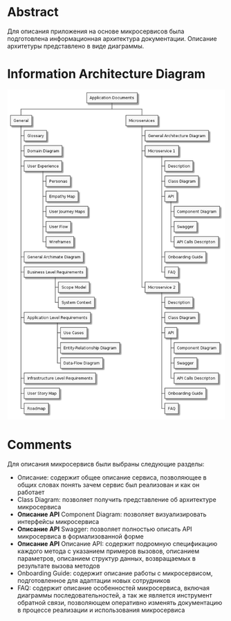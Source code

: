 # Abstract
Для описания приложения на основе микросервисов была подготовлена информационная архитектура документации. Описание архитетуры представлено в виде диаграммы.

# Information Architecture Diagram
![Information Architecture](documentation-information-architecture.png)

# Comments
Для описания микросервисв были выбраны следующие разделы:
- Описание: содержит общее описание сервиса, позволяющее в общих словах понять зачем сервис был реализован и как он работает
- Class Diagram: позволяет получить представление об архитектуре микросервиса
- **Описание API** Component Diagram: позволяет визуализировать интерфейсы микросервиса
- **Описание API** Swagger: позволяет полностью описать API микросервиса в формализованной форме
- **Описание API** Описание API: содержит подромную спецификацию каждого метода с указанием примеров вызовов, описанием параметров, описанием структур данных, возвращаемых в результате вызова методов
- Onboarding Guide: содержит описание работы с микросервисом, подготовленное для адаптации новых сотрудников
- FAQ: содержит описание особенностей микросервиса, включая диаграммы последовательностей, а так же является инструмент обратной связи, позволяющем оперативно изменять документацию в процессе реализации и использования микросервиса
